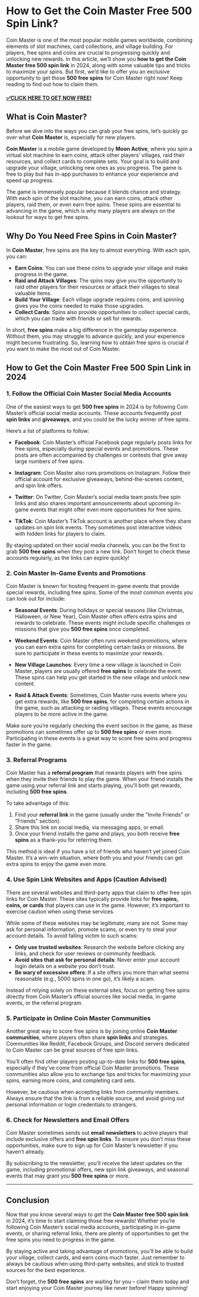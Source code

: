 # How to Get the Coin Master Free 500 Spin Link?

Coin Master is one of the most popular mobile games worldwide, combining elements of slot machines, card collections, and village building. For players, free spins and coins are crucial to progressing quickly and unlocking new rewards. In this article, we’ll show you **how to get the Coin Master free 500 spin link** in 2024, along with some valuable tips and tricks to maximize your spins. But first, we’d like to offer you an exclusive opportunity to get those **500 free spins** for Coin Master right now! Keep reading to find out how to claim them.

#### [✅CLICK HERE TO GET NOW FREE!](https://edris2025.github.io/spins/)

## What is Coin Master?

Before we dive into the ways you can grab your free spins, let’s quickly go over what **Coin Master** is, especially for new players.

**Coin Master** is a mobile game developed by **Moon Active**, where you spin a virtual slot machine to earn coins, attack other players’ villages, raid their resources, and collect cards to complete sets. Your goal is to build and upgrade your village, unlocking new ones as you progress. The game is free to play but has in-app purchases to enhance your experience and speed up progress.

The game is immensely popular because it blends chance and strategy. With each spin of the slot machine, you can earn coins, attack other players, raid them, or even earn free spins. These spins are essential to advancing in the game, which is why many players are always on the lookout for ways to get free spins.

## Why Do You Need Free Spins in Coin Master?

In **Coin Master**, free spins are the key to almost everything. With each spin, you can:

- **Earn Coins**: You can use these coins to upgrade your village and make progress in the game.
- **Raid and Attack Villages**: The spins may give you the opportunity to raid other players for their resources or attack their villages to steal valuable items.
- **Build Your Village**: Each village upgrade requires coins, and spinning gives you the coins needed to make those upgrades.
- **Collect Cards**: Spins also provide opportunities to collect special cards, which you can trade with friends or sell for rewards.

In short, **free spins** make a big difference in the gameplay experience. Without them, you may struggle to advance quickly, and your experience might become frustrating. So, learning how to obtain free spins is crucial if you want to make the most out of Coin Master.

## How to Get the Coin Master Free 500 Spin Link in 2024

### 1. **Follow the Official Coin Master Social Media Accounts**

One of the easiest ways to get **500 free spins** in 2024 is by following Coin Master’s official social media accounts. These accounts frequently post **spin links** and **giveaways**, and you could be the lucky winner of free spins.

Here’s a list of platforms to follow:

- **Facebook**: Coin Master’s official Facebook page regularly posts links for free spins, especially during special events and promotions. These posts are often accompanied by challenges or contests that give away large numbers of free spins.
  
- **Instagram**: Coin Master also runs promotions on Instagram. Follow their official account for exclusive giveaways, behind-the-scenes content, and spin link offers.

- **Twitter**: On Twitter, Coin Master’s social media team posts free spin links and also shares important announcements about upcoming in-game events that might offer even more opportunities for free spins.

- **TikTok**: Coin Master’s TikTok account is another place where they share updates on spin link events. They sometimes post interactive videos with hidden links for players to claim.

By staying updated on their social media channels, you can be the first to grab **500 free spins** when they post a new link. Don’t forget to check these accounts regularly, as the links can expire quickly!

### 2. **Coin Master In-Game Events and Promotions**

Coin Master is known for hosting frequent in-game events that provide special rewards, including free spins. Some of the most common events you can look out for include:

- **Seasonal Events**: During holidays or special seasons (like Christmas, Halloween, or New Year), Coin Master often offers extra spins and rewards to celebrate. These events might include specific challenges or missions that give you **500 free spins** once completed.
  
- **Weekend Events**: Coin Master often runs weekend promotions, where you can earn extra spins for completing certain tasks or missions. Be sure to participate in these events to maximize your rewards.

- **New Village Launches**: Every time a new village is launched in Coin Master, players are usually offered **free spins** to celebrate the event. These spins can help you get started in the new village and unlock new content.

- **Raid & Attack Events**: Sometimes, Coin Master runs events where you get extra rewards, like **500 free spins**, for completing certain actions in the game, such as attacking or raiding villages. These events encourage players to be more active in the game.

Make sure you’re regularly checking the event section in the game, as these promotions can sometimes offer up to **500 free spins** or even more. Participating in these events is a great way to score free spins and progress faster in the game.

### 3. **Referral Programs**

Coin Master has a **referral program** that rewards players with free spins when they invite their friends to play the game. When your friend installs the game using your referral link and starts playing, you’ll both get rewards, including **500 free spins**. 

To take advantage of this:

1. Find your **referral link** in the game (usually under the "Invite Friends" or "Friends" section).
2. Share this link on social media, via messaging apps, or email.
3. Once your friend installs the game and plays, you both receive **free spins** as a thank-you for referring them.

This method is ideal if you have a lot of friends who haven’t yet joined Coin Master. It’s a win-win situation, where both you and your friends can get extra spins to enjoy the game even more.

### 4. **Use Spin Link Websites and Apps (Caution Advised)**

There are several websites and third-party apps that claim to offer free spin links for Coin Master. These sites typically provide links for **free spins, coins, or cards** that players can use in the game. However, it’s important to exercise caution when using these services.

While some of these websites may be legitimate, many are not. Some may ask for personal information, promote scams, or even try to steal your account details. To avoid falling victim to such scams:

- **Only use trusted websites**: Research the website before clicking any links, and check for user reviews or community feedback.
- **Avoid sites that ask for personal details**: Never enter your account login details on a website you don’t trust.
- **Be wary of excessive offers**: If a site offers you more than what seems reasonable (e.g., 5000 spins in one go), it’s likely a scam.

Instead of relying solely on these external sites, focus on getting free spins directly from Coin Master’s official sources like social media, in-game events, or the referral program.

### 5. **Participate in Online Coin Master Communities**

Another great way to score free spins is by joining online **Coin Master communities**, where players often share **spin links** and strategies. Communities like Reddit, Facebook Groups, and Discord servers dedicated to Coin Master can be great sources of free spin links.

You’ll often find other players posting up-to-date links for **500 free spins**, especially if they’ve come from official Coin Master promotions. These communities also allow you to exchange tips and tricks for maximizing your spins, earning more coins, and completing card sets.

However, be cautious when accepting links from community members. Always ensure that the link is from a reliable source, and avoid giving out personal information or login credentials to strangers.

### 6. **Check for Newsletters and Email Offers**

Coin Master sometimes sends out **email newsletters** to active players that include exclusive offers and **free spin links**. To ensure you don’t miss these opportunities, make sure to sign up for Coin Master’s newsletter if you haven’t already.

By subscribing to the newsletter, you’ll receive the latest updates on the game, including promotional offers, new spin link giveaways, and seasonal events that may grant you **500 free spins** or more.

---

## Conclusion

Now that you know several ways to get the **Coin Master free 500 spin link** in 2024, it’s time to start claiming those free rewards! Whether you’re following Coin Master’s social media accounts, participating in in-game events, or sharing referral links, there are plenty of opportunities to get the free spins you need to progress in the game. 

By staying active and taking advantage of promotions, you’ll be able to build your village, collect cards, and earn coins much faster. Just remember to always be cautious when using third-party websites, and stick to trusted sources for the best experience.

Don’t forget, the **500 free spins** are waiting for you – claim them today and start enjoying your Coin Master journey like never before! Happy spinning!
